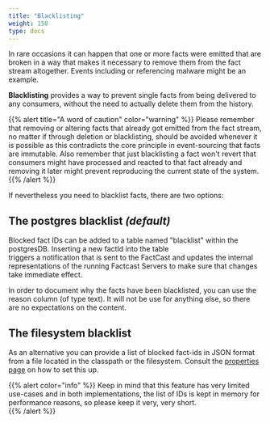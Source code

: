 ```yaml
---
title: "Blacklisting"
weight: 150
type: docs
---
```


In rare occasions it can happen that one or more facts were emitted that are broken in a way that makes it necessary to
remove them from the fact stream altogether. Events including or referencing malware might be an example.

**Blacklisting** provides a way to prevent single facts from being delivered to
any consumers, without the need to actually delete them from the history.

{{% alert title="A word of caution" color="warning" %}}
Please remember that removing or altering facts that already got emitted from the fact stream, no matter if through
deletion or blacklisting, should be avoided whenever it is possible as this contradicts the core principle in
event-sourcing that facts are immutable. Also remember that just blacklisting a fact won't revert that consumers might
have processed and reacted to that fact already and removing it later might prevent reproducing the current state of the
system.
{{% /alert %}}

If nevertheless you need to blacklist facts, there are two options:

## The postgres blacklist _(default)_

Blocked fact IDs can be added to a table named "blacklist" within the postgresDB. Inserting a new factId into the table  
triggers a notification that is sent to the FactCast and updates the internal representations of the running Factcast
Servers to make sure that changes take immediate effect.

In order to document why the facts have been blacklisted, you can use the reason column (of type text). It will
not be use for anything else, so there are no expectations on the content.

## The filesystem blacklist

As an alternative you can provide a list of blocked fact-ids in JSON format from a file located in the classpath or the
filesystem. Consult the [properties page](/setup/properties#blacklist) on how to set this up.

{{% alert  color="info" %}}
Keep in mind that this feature has very limited use-cases and in both implementations, the list of IDs is kept in memory for
performance reasons, so please keep it very, very short.  
{{% /alert %}}
